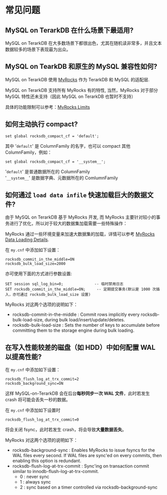 # 常见问题
## MySQL on TerarkDB 在什么场景下最适用?
MySQL on TerarkDB 在大多数场景下都很出色，尤其在随机读非常多，并且文本数据较多的场景下表现最为出众。

## MySQL on TearkDB 和原生的 MySQL 兼容性如何?
MySQL on TerarkDB 使用 [MyRocks](https://github.com/facebook/mysql-5.6/wiki/) 作为 TerarkDB 和 MySQL 的适配层.

MySQL on TerarkDB 支持所有 MyRocks 有的特性, 当然，MyRocks 对于部分 MySQL 特性还未支持（因此 MySQL on TerarkDB 也暂时不支持）

具体的功能限制可以参考：[MyRocks Limits](https://github.com/facebook/mysql-5.6/wiki/MyRocks-limitations)

## 如何主动执行 compact?
```
set global rocksdb_compact_cf = 'default';
```
其中 '`default`' 是 ColumnFamily 的名字，也可以 compact 其他 ColumnFamily，例如：
```
set global rocksdb_compact_cf = '__system__';
```
'`default`' 是普通数据所在的 ColumnFamily<br/>
'`__system__`' 是数据字典、元数据所在的 ComlumnFamily

## 如何通过 `load data infile` 快速加载巨大的数据文件?

由于 MySQL on TerarkDB 基于 MyRocks 开发, 而 MyRocks 主要针对较小的事务进行了优化，所以对于较大的数据集加载需要一些特殊操作：

MyRocks 通过一些环境变量来加速大数据集的加载，详情可以参考 [MyRocks Data Loading Details](https://github.com/facebook/mysql-5.6/wiki/data-loading).

在 `my.cnf` 中添加如下设置：
```
rocksdb_commit_in_the_middle=ON
rocksdb_bulk_load_size=2000
```

亦可使用下面的方式进行参数设置:
```
SET session sql_log_bin=0;              -- 临时禁用日志
SET rocksdb_commit_in_the_middle=ON;     -- 定期提交事务(默认是 1000 次插入，亦可通过 rocksdb_bulk_load_size 设置)
```

MyRocks 对这两个选项的说明如下：
- rocksdb-commit-in-the-middle : Commit rows implicitly every rocksdb-bulk-load-size, during bulk load/insert/update/deletes.
- rocksdb-bulk-load-size : Sets the number of keys to accumulate before committing them to the storage engine during bulk loading.

## 在写入性能较差的磁盘（如 HDD）中如何配置 WAL 以提高性能?

在 `my.cnf` 中添加如下设置：
```
rocksdb_flush_log_at_trx_commit=2
rocksdb_background_sync=ON
```
这样 MySQL-on-TerarkDB 会在后台**每秒同步一次 WAL 文件**，此时若发生 crash 将可能会丢失一秒的数据。

在 `my.cnf` 中添加如下设置时
```
rocksdb_flush_log_at_trx_commit=0
```
将会关闭 fsync，此时若发生 crash，将会导致**大量数据丢失**。

MyRocks 对这两个选项的说明如下：

- rocksdb-background-sync : Enables MyRocks to issue fsyncs for the WAL files every second. If WAL files are sync'ed on every commits, then enabling this option is redundant.
- rocksdb-flush-log-at-trx-commit : Sync'ing on transaction commit similar to innodb-flush-log-at-trx-commit.
  - 0 : never sync
  - 1 : always sync
  - 2 : sync based on a timer controlled via rocksdb-background-sync
